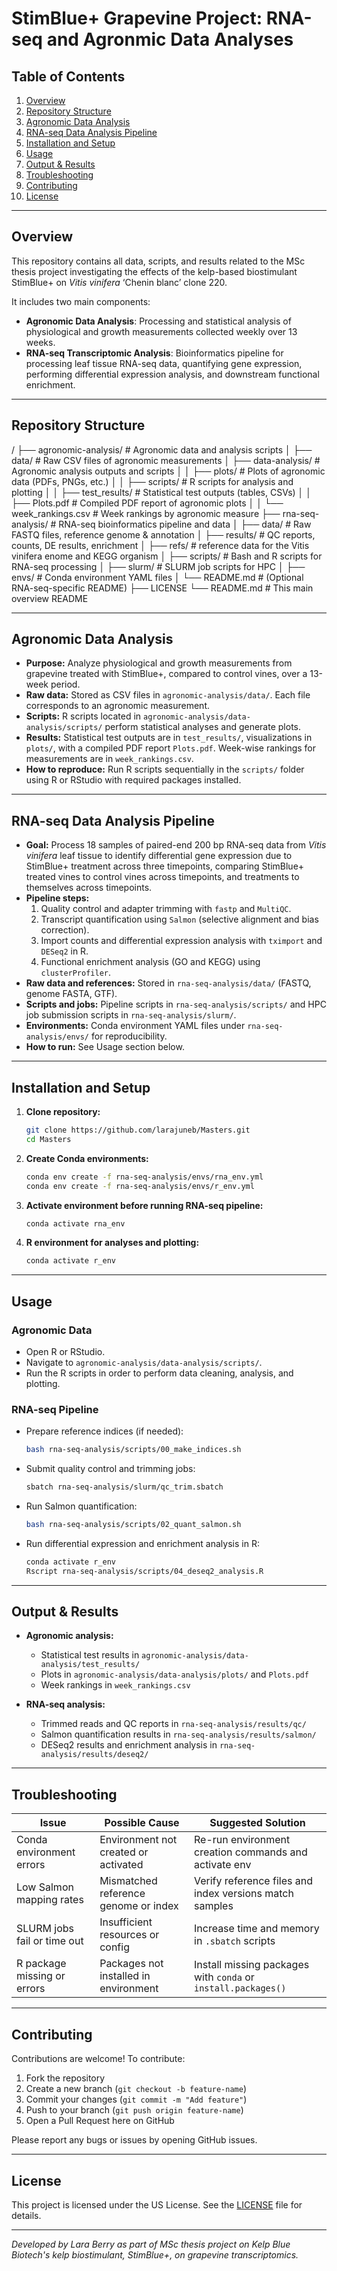 # StimBlue+ Grapevine Project: RNA-seq and Agronmic Data Analyses

## Table of Contents
1. [Overview](#overview)
2. [Repository Structure](#repository-structure)
3. [Agronomic Data Analysis](#agronomic-data-analysis)
4. [RNA-seq Data Analysis Pipeline](#rna-seq-data-analysis-pipeline)
5. [Installation and Setup](#installation-and-setup)
6. [Usage](#usage)
7. [Output & Results](#output--results)
8. [Troubleshooting](#troubleshooting)
9. [Contributing](#contributing)
10. [License](#license) 

---

## Overview
This repository contains all data, scripts, and results related to the MSc thesis project investigating the effects of the kelp-based biostimulant StimBlue+ on *Vitis vinifera* ‘Chenin blanc’ clone 220.

It includes two main components:
- **Agronomic Data Analysis**: Processing and statistical analysis of physiological and growth measurements collected weekly over 13 weeks.
- **RNA-seq Transcriptomic Analysis**: Bioinformatics pipeline for processing leaf tissue RNA-seq data, quantifying gene expression, performing differential expression analysis, and downstream functional enrichment.

---

## Repository Structure
/
├── agronomic-analysis/ # Agronomic data and analysis scripts
│ ├── data/ # Raw CSV files of agronomic measurements
│ ├── data-analysis/ # Agronomic analysis outputs and scripts
│ │ ├── plots/ # Plots of agronomic data (PDFs, PNGs, etc.)
│ │ ├── scripts/ # R scripts for analysis and plotting
│ │ ├── test_results/ # Statistical test outputs (tables, CSVs)
│ │ ├── Plots.pdf # Compiled PDF report of agronomic plots
│ │ └── week_rankings.csv # Week rankings by agronomic measure
├── rna-seq-analysis/ # RNA-seq bioinformatics pipeline and data
│ ├── data/ # Raw FASTQ files, reference genome & annotation
│ ├── results/ # QC reports, counts, DE results, enrichment
│ ├── refs/ # reference data for the Vitis vinifera enome and KEGG organism
│ ├── scripts/ # Bash and R scripts for RNA-seq processing
│ ├── slurm/ # SLURM job scripts for HPC
│ ├── envs/ # Conda environment YAML files
│ └── README.md # (Optional RNA-seq-specific README)
├── LICENSE
└── README.md # This main overview README


---

## Agronomic Data Analysis

- **Purpose:** Analyze physiological and growth measurements from grapevine treated with StimBlue+, compared to control vines, over a 13-week period.
- **Raw data:** Stored as CSV files in `agronomic-analysis/data/`. Each file corresponds to an agronomic measurement.
- **Scripts:** R scripts located in `agronomic-analysis/data-analysis/scripts/` perform statistical analyses and generate plots.
- **Results:** Statistical test outputs are in `test_results/`, visualizations in `plots/`, with a compiled PDF report `Plots.pdf`. Week-wise rankings for measurements are in `week_rankings.csv`.
- **How to reproduce:** Run R scripts sequentially in the `scripts/` folder using R or RStudio with required packages installed.

---

## RNA-seq Data Analysis Pipeline

- **Goal:** Process 18 samples of paired-end 200 bp RNA-seq data from *Vitis vinifera* leaf tissue to identify differential gene expression due to StimBlue+ treatment across three timepoints, comparing StimBlue+ treated vines to control vines across timepoints, and treatments to themselves across timepoints.
- **Pipeline steps:**
  1. Quality control and adapter trimming with `fastp` and `MultiQC`.
  2. Transcript quantification using `Salmon` (selective alignment and bias correction).
  3. Import counts and differential expression analysis with `tximport` and `DESeq2` in R.
  4. Functional enrichment analysis (GO and KEGG) using `clusterProfiler`.
- **Raw data and references:** Stored in `rna-seq-analysis/data/` (FASTQ, genome FASTA, GTF).
- **Scripts and jobs:** Pipeline scripts in `rna-seq-analysis/scripts/` and HPC job submission scripts in `rna-seq-analysis/slurm/`.
- **Environments:** Conda environment YAML files under `rna-seq-analysis/envs/` for reproducibility.
- **How to run:** See Usage section below.

---


## Installation and Setup

1. **Clone repository:**
   ```bash
   git clone https://github.com/larajuneb/Masters.git
   cd Masters
   ```

2. **Create Conda environments:**
   ```bash
   conda env create -f rna-seq-analysis/envs/rna_env.yml
   conda env create -f rna-seq-analysis/envs/r_env.yml
   ```

3. **Activate environment before running RNA-seq pipeline:**
   ```bash
   conda activate rna_env
   ```

4. **R environment for analyses and plotting:**
   ```bash
   conda activate r_env
   ```

---

## Usage

### Agronomic Data  
- Open R or RStudio.
- Navigate to `agronomic-analysis/data-analysis/scripts/`.
- Run the R scripts in order to perform data cleaning, analysis, and plotting.

### RNA-seq Pipeline  
- Prepare reference indices (if needed):
  ```bash
  bash rna-seq-analysis/scripts/00_make_indices.sh
  ```
- Submit quality control and trimming jobs:
  ```bash
  sbatch rna-seq-analysis/slurm/qc_trim.sbatch
  ```
- Run Salmon quantification:
  ```bash
  bash rna-seq-analysis/scripts/02_quant_salmon.sh
  ```
- Run differential expression and enrichment analysis in R:
  ```bash
  conda activate r_env
  Rscript rna-seq-analysis/scripts/04_deseq2_analysis.R
  ```

---

## Output & Results

- **Agronomic analysis:**
  - Statistical test results in `agronomic-analysis/data-analysis/test_results/`
  - Plots in `agronomic-analysis/data-analysis/plots/` and `Plots.pdf`
  - Week rankings in `week_rankings.csv`

- **RNA-seq analysis:**
  - Trimmed reads and QC reports in `rna-seq-analysis/results/qc/`
  - Salmon quantification results in `rna-seq-analysis/results/salmon/`
  - DESeq2 results and enrichment analysis in `rna-seq-analysis/results/deseq2/`

---

## Troubleshooting

| Issue                          | Possible Cause                         | Suggested Solution                     |
|-------------------------------|--------------------------------------|--------------------------------------|
| Conda environment errors       | Environment not created or activated | Re-run environment creation commands and activate env |
| Low Salmon mapping rates       | Mismatched reference genome or index | Verify reference files and index versions match samples |
| SLURM jobs fail or time out    | Insufficient resources or config     | Increase time and memory in `.sbatch` scripts |
| R package missing or errors    | Packages not installed in environment | Install missing packages with `conda` or `install.packages()` |

---

## Contributing

Contributions are welcome! To contribute:
1. Fork the repository
2. Create a new branch (`git checkout -b feature-name`)
3. Commit your changes (`git commit -m "Add feature"`) 
4. Push to your branch (`git push origin feature-name`)
5. Open a Pull Request here on GitHub

Please report any bugs or issues by opening GitHub issues.

---

## License

This project is licensed under the US License. See the [LICENSE](LICENSE) file for details.

---

*Developed by Lara Berry as part of MSc thesis project on Kelp Blue Biotech's kelp biostimulant, StimBlue+, on grapevine transcriptomics.*
